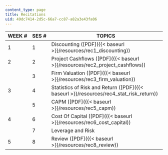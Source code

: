 ```yaml
---
content_type: page
title: Recitations
uid: 49dc7414-2d5c-66a7-cc87-a82a3e43fa06
---
```


| WEEK # | SES # | TOPICS |
| --- | --- | --- |
| 1 | 1 | Discounting ([PDF]({{< baseurl >}}/resources/rec1_discounting)) |
| 2 | 2 | Project Cashflows ([PDF]({{< baseurl >}}/resources/rec2_project_cashflows)) |
| &nbsp; | 3 | Firm Valuation ([PDF]({{< baseurl >}}/resources/rec3_firm_valuation)) |
| 3 | 4 | Statistics of Risk and Return ([PDF]({{< baseurl >}}/resources/rec4_stat_risk_return)) |
| &nbsp; | 5 | CAPM ([PDF]({{< baseurl >}}/resources/rec5_capm)) |
| 4 | 6 | Cost Of Capital ([PDF]({{< baseurl >}}/resources/rec6_cost_capital)) |
| &nbsp; | 7 | Leverage and Risk |
| 5 | 8 | Review ([PDF]({{< baseurl >}}/resources/rec8_review))
